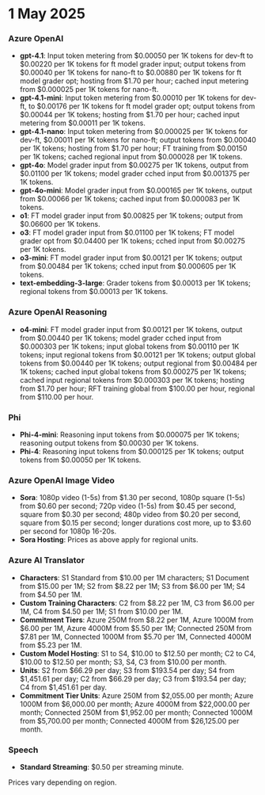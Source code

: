 # 1 May 2025

### Azure OpenAI

- **gpt-4.1**: Input token metering from $0.00050 per 1K tokens for dev-ft to $0.00220 per 1K tokens for ft model grader input; output tokens from $0.00040 per 1K tokens for nano-ft to $0.00880 per 1K tokens for ft model grader opt; hosting from $1.70 per hour; cached input metering from $0.000025 per 1K tokens for nano-ft.
- **gpt-4.1-mini**: Input token metering from $0.00010 per 1K tokens for dev-ft, to $0.00176 per 1K tokens for ft model grader opt; output tokens from $0.00044 per 1K tokens; hosting from $1.70 per hour; cached input metering from $0.00011 per 1K tokens.
- **gpt-4.1-nano**: Input token metering from $0.000025 per 1K tokens for dev-ft, $0.00011 per 1K tokens for nano-ft; output tokens from $0.00040 per 1K tokens; hosting from $1.70 per hour; FT training from $0.00150 per 1K tokens; cached regional input from $0.000028 per 1K tokens.
- **gpt-4o**: Model grader input from $0.00275 per 1K tokens, output from $0.01100 per 1K tokens; model grader cched input from $0.001375 per 1K tokens.
- **gpt-4o-mini**: Model grader input from $0.000165 per 1K tokens, output from $0.00066 per 1K tokens; cached input from $0.000083 per 1K tokens.
- **o1**: FT model grader input from $0.00825 per 1K tokens; output from $0.06600 per 1K tokens.
- **o3**: FT model grader input from $0.01100 per 1K tokens; FT model grader opt from $0.04400 per 1K tokens; cched input from $0.00275 per 1K tokens.
- **o3-mini**: FT model grader input from $0.00121 per 1K tokens; output from $0.00484 per 1K tokens; cched input from $0.000605 per 1K tokens.
- **text-embedding-3-large**: Grader tokens from $0.00013 per 1K tokens; regional tokens from $0.00013 per 1K tokens.

### Azure OpenAI Reasoning

- **o4-mini**: FT model grader input from $0.00121 per 1K tokens, output from $0.00440 per 1K tokens; model grader cched input from $0.000303 per 1K tokens; input global tokens from $0.00110 per 1K tokens; input regional tokens from $0.00121 per 1K tokens; output global tokens from $0.00440 per 1K tokens; output regional from $0.00484 per 1K tokens; cached input global tokens from $0.000275 per 1K tokens; cached input regional tokens from $0.000303 per 1K tokens; hosting from $1.70 per hour; RFT training global from $100.00 per hour, regional from $110.00 per hour.

### Phi

- **Phi-4-mini**: Reasoning input tokens from $0.000075 per 1K tokens; reasoning output tokens from $0.00030 per 1K tokens.
- **Phi-4**: Reasoning input tokens from $0.000125 per 1K tokens; output tokens from $0.00050 per 1K tokens.

### Azure OpenAI Image Video

- **Sora**: 1080p video (1-5s) from $1.30 per second, 1080p square (1-5s) from $0.60 per second; 720p video (1-5s) from $0.45 per second, square from $0.30 per second; 480p video from $0.20 per second, square from $0.15 per second; longer durations cost more, up to $3.60 per second for 1080p 16-20s.
- **Sora Hosting**: Prices as above apply for regional units.

### Azure AI Translator

- **Characters**: S1 Standard from $10.00 per 1M characters; S1 Document from $15.00 per 1M; S2 from $8.22 per 1M; S3 from $6.00 per 1M; S4 from $4.50 per 1M.
- **Custom Training Characters**: C2 from $8.22 per 1M, C3 from $6.00 per 1M, C4 from $4.50 per 1M; S1 from $10.00 per 1M.
- **Commitment Tiers**: Azure 250M from $8.22 per 1M, Azure 1000M from $6.00 per 1M, Azure 4000M from $5.50 per 1M; Connected 250M from $7.81 per 1M, Connected 1000M from $5.70 per 1M, Connected 4000M from $5.23 per 1M.
- **Custom Model Hosting**: S1 to S4, $10.00 to $12.50 per month; C2 to C4, $10.00 to $12.50 per month; S3, S4, C3 from $10.00 per month.
- **Units**: S2 from $66.29 per day; S3 from $193.54 per day; S4 from $1,451.61 per day; C2 from $66.29 per day; C3 from $193.54 per day; C4 from $1,451.61 per day.
- **Commitment Tier Units**: Azure 250M from $2,055.00 per month; Azure 1000M from $6,000.00 per month; Azure 4000M from $22,000.00 per month; Connected 250M from $1,952.00 per month; Connected 1000M from $5,700.00 per month; Connected 4000M from $26,125.00 per month.

### Speech

- **Standard Streaming**: $0.50 per streaming minute.

Prices vary depending on region.